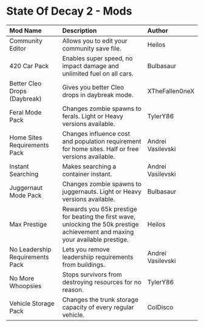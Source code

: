 # State Of Decay 2 - Mods

| **Mod Name** | **Description** | **Author** |
| :--- | :--- | :--- |
| Community Editor | Allows you to edit your community save file. | Heilos |
| 420 Car Pack | Enables super speed, no impact damage and unlimited fuel on all cars. | Bulbasaur |
| Better Cleo Drops (Daybreak) | Gives you better Cleo drops in daybreak mode. | XTheFallen0neX |
| Feral Mode Pack | Changes zombie spawns to ferals. Light or Heavy versions available. | TylerY86 |
| Home Sites Requirements Pack | Changes influence cost and population requirement for home sites. Half or free versions available. | Andrei Vasilevski |
| Instant Searching | Makes searching a container instant. | Andrei Vasilevski |
| Juggernaut Mode Pack | Changes zombie spawns to juggernauts. Light or Heavy versions available. | Bulbasaur |
| Max Prestige | Rewards you 65k prestige for beating the first wave, unlocking the 50k prestige achievement and maxing your available prestige. | Heilos |
| No Leadership Requirements Pack | Lets you remove leadershiip requirements from buildings. | Andrei Vasilevski |
| No More Whoopsies | Stops survivors from destroying resources for no reason. | TylerY86 |
| Vehicle Storage Pack | Changes the trunk storage capacity of every regular vehicle. | ColDisco |
